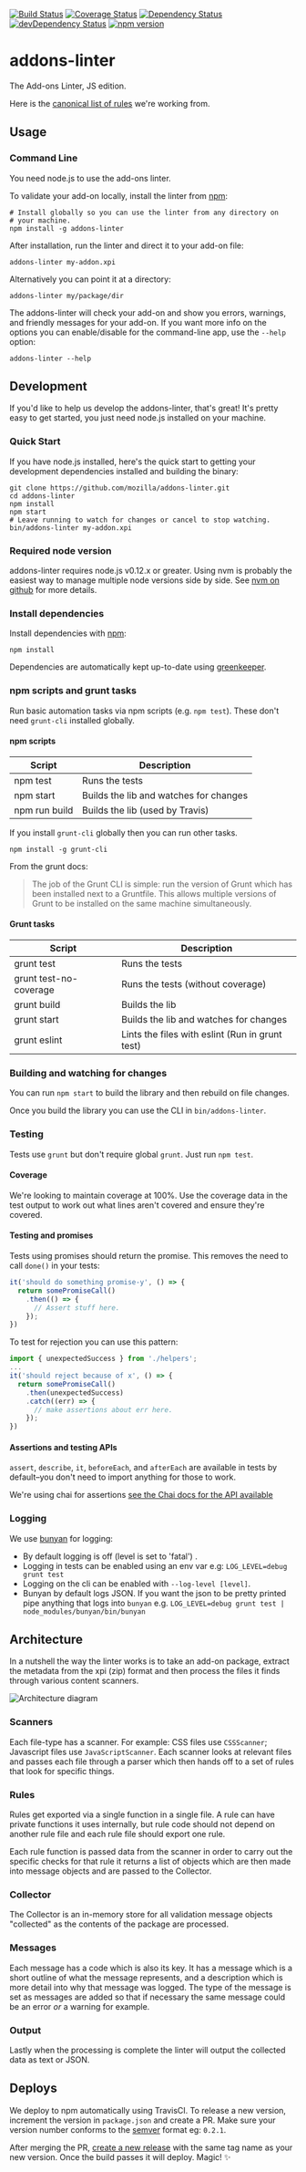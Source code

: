 [![Build Status](https://travis-ci.org/mozilla/addons-linter.svg?branch=master)](https://travis-ci.org/mozilla/addons-linter)
[![Coverage Status](https://coveralls.io/repos/mozilla/addons-linter/badge.svg?branch=master&service=github)](https://coveralls.io/github/mozilla/addons-linter?branch=master)
[![Dependency Status](https://david-dm.org/mozilla/addons-linter.svg)](https://david-dm.org/mozilla/addons-linter)
[![devDependency Status](https://david-dm.org/mozilla/addons-linter/dev-status.svg)](https://david-dm.org/mozilla/addons-linter#info=devDependencies)
[![npm version](https://badge.fury.io/js/addons-linter.svg)](https://badge.fury.io/js/addons-linter)

# addons-linter

The Add-ons Linter, JS edition.

Here is the [canonical list of rules](http://mozilla.github.io/addons-linter/) we're working from.

## Usage

### Command Line

You need node.js to use the add-ons linter.

To validate your add-on locally, install the linter from
[npm](http://nodejs.org/):

```
# Install globally so you can use the linter from any directory on
# your machine.
npm install -g addons-linter
```

After installation, run the linter and direct it to your add-on file:

```
addons-linter my-addon.xpi
```

Alternatively you can point it at a directory:

```
addons-linter my/package/dir
```

The addons-linter will check your add-on and show you errors, warnings,
and friendly messages for your add-on. If you want more info on the options
you can enable/disable for the command-line app, use the `--help` option:

```
addons-linter --help
```

## Development

If you'd like to help us develop the addons-linter, that's great! It's
pretty easy to get started, you just need node.js installed on your machine.

### Quick Start

If you have node.js installed, here's the quick start to getting
your development dependencies installed and building the binary:

```
git clone https://github.com/mozilla/addons-linter.git
cd addons-linter
npm install
npm start
# Leave running to watch for changes or cancel to stop watching.
bin/addons-linter my-addon.xpi
```

### Required node version

addons-linter requires node.js v0.12.x or greater. Using nvm is probably the
easiest way to manage multiple node versions side by side. See
[nvm on github](https://github.com/creationix/nvm) for more details.

### Install dependencies

Install dependencies with [npm](http://nodejs.org/):

```
npm install
```

Dependencies are automatically kept up-to-date using [greenkeeper](http://greenkeeper.io/).

### npm scripts and grunt tasks

Run basic automation tasks via npm scripts (e.g. `npm test`).
These don't need `grunt-cli` installed globally.

#### npm scripts

| Script       | Description                                               |
|--------------|-----------------------------------------------------------|
| npm test     |  Runs the tests                                           |
| npm start    |  Builds the lib and watches for changes                   |
| npm run build|  Builds the lib (used by Travis)                          |

If you install `grunt-cli` globally then you can run other tasks.

```
npm install -g grunt-cli
```

From the grunt docs:

>  The job of the Grunt CLI is simple: run the version of Grunt which has
   been installed next to a Gruntfile. This allows multiple versions of
   Grunt to be installed on the same machine simultaneously.

#### Grunt tasks

| Script                 | Description                                      |
|------------------------|--------------------------------------------------|
| grunt test             |  Runs the tests                                  |
| grunt test-no-coverage |  Runs the tests (without coverage)               |
| grunt build            |  Builds the lib                                  |
| grunt start            |  Builds the lib and watches for changes          |
| grunt eslint           |  Lints the files with eslint (Run in grunt test) |


### Building and watching for changes

You can run `npm start` to build the library and then rebuild on file changes.

Once you build the library you can use the CLI in `bin/addons-linter`.

### Testing

Tests use `grunt` but don't require global `grunt`. Just run `npm test`.

#### Coverage

We're looking to maintain coverage at 100%. Use the coverage data in the
test output to work out what lines aren't covered and ensure they're covered.

#### Testing and promises

Tests using promises should return the promise. This removes the need to call
`done()` in your tests:

```javascript
it('should do something promise-y', () => {
  return somePromiseCall()
    .then(() => {
      // Assert stuff here.
    });
})
```

To test for rejection you can use this pattern:

```javascript
import { unexpectedSuccess } from './helpers';
...
it('should reject because of x', () => {
  return somePromiseCall()
    .then(unexpectedSuccess)
    .catch((err) => {
      // make assertions about err here.
    });
})
```

#### Assertions and testing APIs

`assert`, `describe`, `it`, `beforeEach`, and `afterEach` are
available in tests by default–you don't need to import anything
for those to work.

We're using chai for assertions [see the Chai docs for the API
available](http://chaijs.com/api/assert/)

### Logging

We use [bunyan](https://github.com/trentm/node-bunyan) for logging:

* By default logging is off (level is set to 'fatal') .
* Logging in tests can be enabled using an env var e.g: `LOG_LEVEL=debug grunt test`
* Logging on the cli can be enabled with `--log-level [level]`.
* Bunyan by default logs JSON. If you want the json to be pretty printed
  pipe anything that logs into `bunyan` e.g. `LOG_LEVEL=debug grunt test
  | node_modules/bunyan/bin/bunyan`


## Architecture

In a nutshell the way the linter works is to take an add-on
package, extract the metadata from the xpi (zip) format and then
process the files it finds through various content scanners.

![Architecture diagram](https://raw.github.com/mozilla/addons-linter/master/docs/diagrams/addon-linter-flow.png)

### Scanners

Each file-type has a scanner. For example: CSS files use `CSSScanner`;
Javascript files use `JavaScriptScanner`. Each scanner looks at relevant
files and passes each file through a parser which then hands off to
a set of rules that look for specific things.

### Rules

Rules get exported via a single function in a single file. A rule can
have private functions it uses internally, but rule code should not depend
on another rule file and each rule file should export one rule.

Each rule function is passed data from the scanner in order to carry
out the specific checks for that rule it returns a list of objects which
are then made into message objects and are passed to the Collector.

### Collector

The Collector is an in-memory store for all validation message objects
"collected" as the contents of the package are processed.

### Messages

Each message has a code which is also its key. It has a message which
is a short outline of what the message represents, and a description
which is more detail into why that message was logged. The type of
the message is set as messages are added so that if necessary the
same message could be an error *or* a warning for example.

### Output

Lastly when the processing is complete the linter will output
the collected data as text or JSON.

## Deploys

We deploy to npm automatically using TravisCI. To release a new version,
increment the version in `package.json` and create a PR. Make sure your
version number conforms to the [semver][] format eg: `0.2.1`.

After merging the PR, [create a new release][new release] with the same tag
name as your new version. Once the build passes it will deploy. Magic! ✨

[new release]: https://github.com/mozilla/addons-linter/releases/new
[semver]: http://semver.org/
